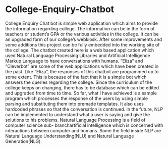 # College-Enquiry-Chatbot
College Enquiry Chat bot is simple web application which aims to provide the information
regarding college. The information can be in the form of teachers or student’s GPA or the
various activities in the college. It can be an upgraded form of our college’s webkiosk.
After some improvements and some additions this project can be fully embedded into the
working site of the college.
The chatbot created here is a web based application which used Natural Language
Processing Libraries and Artificial Intelligence Markup Language to have conversations
with humans. “Eliza” and “Cleverbot” are some of the web applications which have been
created in the past. Like “Eliza”, the responses of this chatbot are programmed up to some
extent. This is because of the fact that it is a simple bot which answers the queries
regarding the college. Since the curriculum of the college keeps on changing, there has
to be database which can be edited and upgraded from time to time.
So far, what I have achieved is a sample program which processes the response of the
users by using simple parsing and substituting them into premade templates. It also uses
hardcoded phrases so that the conversation is continued.
In the future, NLP can be implemented to understand what a user is saying and give the
solutions to his problems. Natural Language Processing is a field of computer science
sub- branchartificial intelligence which is concerned with interactions between computer
and humans. Some the field inside NLP are Natural Language Understanding(NLU) and
Natural Language Generation(NLG).
